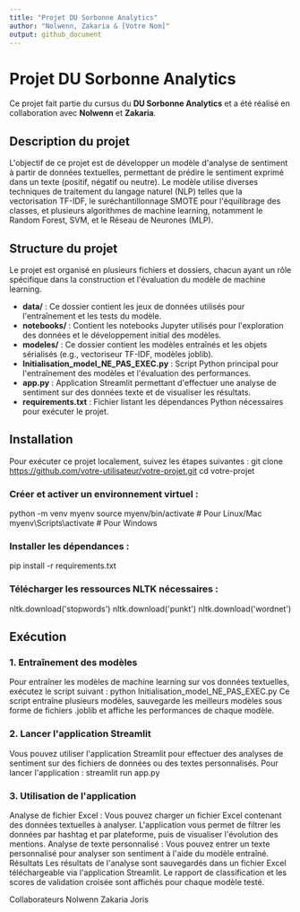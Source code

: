 ```yaml
---
title: "Projet DU Sorbonne Analytics"
author: "Nolwenn, Zakaria & [Votre Nom]"
output: github_document
---
```


# Projet DU Sorbonne Analytics

Ce projet fait partie du cursus du **DU Sorbonne Analytics** et a été réalisé en collaboration avec **Nolwenn** et **Zakaria**.

## Description du projet

L'objectif de ce projet est de développer un modèle d'analyse de sentiment à partir de données textuelles, permettant de prédire le sentiment exprimé dans un texte (positif, négatif ou neutre). Le modèle utilise diverses techniques de traitement du langage naturel (NLP) telles que la vectorisation TF-IDF, le suréchantillonnage SMOTE pour l'équilibrage des classes, et plusieurs algorithmes de machine learning, notamment le Random Forest, SVM, et le Réseau de Neurones (MLP).

## Structure du projet

Le projet est organisé en plusieurs fichiers et dossiers, chacun ayant un rôle spécifique dans la construction et l'évaluation du modèle de machine learning.

- **data/** : Ce dossier contient les jeux de données utilisés pour l'entraînement et les tests du modèle.
- **notebooks/** : Contient les notebooks Jupyter utilisés pour l'exploration des données et le développement initial des modèles.
- **modeles/** : Ce dossier contient les modèles entraînés et les objets sérialisés (e.g., vectoriseur TF-IDF, modèles joblib).
- **Initialisation_model_NE_PAS_EXEC.py** : Script Python principal pour l'entraînement des modèles et l'évaluation des performances.
- **app.py** : Application Streamlit permettant d'effectuer une analyse de sentiment sur des données texte et de visualiser les résultats.
- **requirements.txt** : Fichier listant les dépendances Python nécessaires pour exécuter le projet.
  
## Installation

Pour exécuter ce projet localement, suivez les étapes suivantes :
git clone https://github.com/votre-utilisateur/votre-projet.git
cd votre-projet

### Créer et activer un environnement virtuel :
python -m venv myenv
source myenv/bin/activate  # Pour Linux/Mac
myenv\Scripts\activate  # Pour Windows

### Installer les dépendances :
pip install -r requirements.txt

### Télécharger les ressources NLTK nécessaires :
nltk.download('stopwords')
nltk.download('punkt')
nltk.download('wordnet')

## Exécution
### 1. Entraînement des modèles
Pour entraîner les modèles de machine learning sur vos données textuelles, exécutez le script suivant :
python Initialisation_model_NE_PAS_EXEC.py
Ce script entraîne plusieurs modèles, sauvegarde les meilleurs modèles sous forme de fichiers .joblib et affiche les performances de chaque modèle.

### 2. Lancer l'application Streamlit
Vous pouvez utiliser l'application Streamlit pour effectuer des analyses de sentiment sur des fichiers de données ou des textes personnalisés. Pour lancer l'application :
streamlit run app.py

### 3. Utilisation de l'application
Analyse de fichier Excel : Vous pouvez charger un fichier Excel contenant des données textuelles à analyser. L'application vous permet de filtrer les données par hashtag et par plateforme, puis de visualiser l'évolution des mentions.
Analyse de texte personnalisé : Vous pouvez entrer un texte personnalisé pour analyser son sentiment à l'aide du modèle entraîné.
Résultats
Les résultats de l'analyse sont sauvegardés dans un fichier Excel téléchargeable via l'application Streamlit. Le rapport de classification et les scores de validation croisée sont affichés pour chaque modèle testé.

Collaborateurs
Nolwenn
Zakaria
Joris
